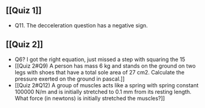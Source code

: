 ## [[Quiz 1]] 
- Q11. The decceleration question has a negative sign.

## [[Quiz 2]] 
- Q6? I got the right equation, just missed a step with squaring the $15$
- [[Quiz 2#Q9) A person has mass 6 kg and stands on the ground on two legs with shoes that have a total sole area of 27 cm2. Calculate the pressure exerted on the ground in pascal.]] 
- [[Quiz 2#Q12) A group of muscles acts like a spring with spring constant 100000 N/m and is initially stretched to 0.1 mm from its resting length. What force (in newtons) is initially stretched the muscles?]]

